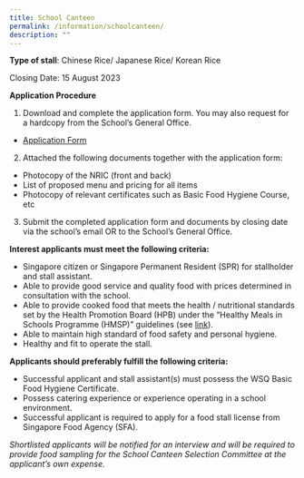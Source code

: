 ```yaml
---
title: School Canteen
permalink: /information/schoolcanteen/
description: ""
---
```

**Type of stall**: 
Chinese Rice/ Japanese Rice/ Korean Rice

Closing Date: 15 August 2023

**Application Procedure**

1.  Download and complete the application form. You may also request for a hardcopy from the School’s General Office.

*   [Application Form](https://schadmsvc.moe.gov.sg/files/appexistingsch.pdf)

2.  Attached the following documents together with the application form:

*   Photocopy of the NRIC (front and back)
*   List of proposed menu and pricing for all items
*   Photocopy of relevant certificates such as Basic Food Hygiene Course, etc

3.  Submit the completed application form and documents by closing date via the school’s email OR to the School’s General Office.

  

**Interest applicants must meet the following criteria:**

*   Singapore citizen or Singapore Permanent Resident (SPR) for stallholder and stall assistant.
*   Able to provide good service and quality food with prices determined in consultation with the school.
*   Able to provide cooked food that meets the health / nutritional standards set by the Health Promotion Board (HPB) under the “Healthy Meals in Schools Programme (HMSP)” guidelines (see [link](https://www.hpb.gov.sg/schools/school-programmes/healthy-meals-in-schools-programme)).
*   Able to maintain high standard of food safety and personal hygiene.
*   Healthy and fit to operate the stall.


        

**Applicants should preferably fulfill the following criteria:**

*   Successful applicant and stall assistant(s) must possess the WSQ Basic Food Hygiene Certificate.
*   Possess catering experience or experience operating in a school environment.
*   Successful applicant is required to apply for a food stall license from Singapore Food Agency (SFA).

_Shortlisted applicants will be notified for an interview and will be required to provide food sampling for the School Canteen Selection Committee at the applicant’s own expense._